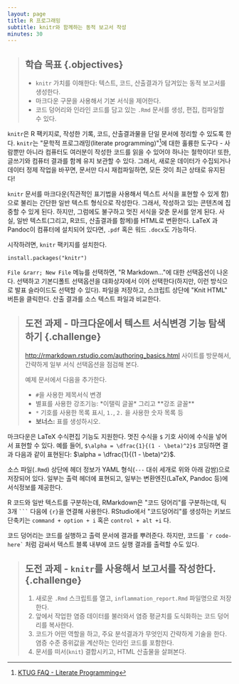 ```yaml
---
layout: page
title: R 프로그래밍
subtitle: knitr와 함께하는 동적 보고서 작성
minutes: 30
---
```



> ## 학습 목표 {.objectives}
>
> * `knitr` 가치를 이해한다: 텍스트, 코드, 산출결과가 담겨있는 동적 보고서를 생성한다.
> * 마크다운 구문을 사용해서 기본 서식을 제어한다.
> * 코드 덩어리와 인라인 코드를 담고 있는 `.Rmd` 문서를 생성, 편집, 컴파일할 수 있다.

`knitr`은 R 팩키지로, 작성한 기록, 코드, 산출결과물을 단일 문서에 정리할 수 있도록 한다.
`knitr`는 "문학적 프로그래밍(literate programming)"[^1]에 대한 훌륭한 도구다 - 사람뿐만 아니라 컴퓨터도 여러분이 작성한 코드를 읽을 수 있어야 하나는 철학이다! 또한, 글쓰기와 컴퓨터 결과를 함께 유지 보관할 수 있다. 그래서, 새로운 데이터가 수집되거나 데이터 정제 작업을 바꾸면, 문서만 다시 재컴파일하면, 모든 것이 최근 상태로 유지된다!

`knitr` 문서를 마크다운(직관적인 표기법을 사용해서 텍스트 서식을 표현할 수 있게 함)으로 불리는 간단한 일반 텍스트 형식으로 작성한다. 그래서, 작성하고 있는 콘텐츠에 집중할 수 있게 된다. 
하지만, 그럼에도 불구하고 멋진 서식을 갖춘 문서를 얻게 된다. 
사실, 일반 텍스트(그리고, R코드, 산출결과를 함께)를 HTML로 변환한다. LaTeX 과 Pandoc이 컴퓨터에 설치되어 있다면, `.pdf` 혹은 워드 `.docx`도 가능하다.

[^1]: [KTUG FAQ - Literate Programming](http://faq.ktug.org/faq/LiterateProgramming)

시작하려면, `knitr` 팩키지를 설치한다.

~~~{.r}
install.packages("knitr")
~~~

`File &rarr; New File` 메뉴를 선택하면, "R Markdown..."에 대한 선택옵션이 나온다.
선택하고 기본디폴트 선택옵션을 대화상자에서 이어 선택한다(하지만, 이런 방식으로 발표 슬라이드도 선택할 수 있다). 파일을 저장하고, 스크립트 상단에 "Knit HTML" 버튼을 클릭한다.
산출 결과를 소스 텍스트 파일과 비교한다.

> ## 도전 과제 - 마크다운에서 텍스트 서식변경 기능 탐색하기 {.challenge}
>
> <http://rmarkdown.rstudio.com/authoring_basics.html> 사이트를 방문해서, 간략하게 일부 서식 선택옵션을 점검해 본다.
>
> 예제 문서에서 다음을 추가한다.
> 
> * `#`을 사용한 제목서식 변경 
> * 별표를 사용한 강조기능:  \*이탤릭 글꼴\* 그리고 \*\*강조 글꼴\*\*
> * `*` 기호를 사용한 목록 표시, `1.`, `2.` 을 사용한 숫자 목록 등
> * **보너스:** 표를 생성하시오.

마크다운은 LaTeX 수식편집 기능도 지원한다.
멋진 수식을 `$` 기호 사이에 수식을 넣어서 표현할 수 있다.
예를 들어, `$\alpha = \dfrac{1}{(1 - \beta)^2}$` 코딩하면 결과 다음과 같이 표현된다: $\alpha = \dfrac{1}{(1 - \beta)^2}$.

소스 파일(`.Rmd`) 상단에 헤더 정보가 YAML 형식(`---` 대쉬 세개로 위와 아래 감쌈)으로 저장되어 있다. 일부는 출력 헤더에 표현되고, 일부는 변환엔진(LaTeX, Pandoc 등)에 서식정보를 제공한다.

R 코드와 일반 텍스트를 구분하는데, RMarkdown은 "코드 덩어리"를 구분하는데, 틱 3개 `` ``` `` 다음에 `{r}`을 연결해 사용한다. RStudio에서 "코드덩어리"를 생성하는 키보드 단축키는 `command + option + i` 혹은 `control + alt +i` 다.

코드 덩어리는 코드를 실행하고 출력 문서에 결과를 뿌려준다. 하지만, 코드를 `` `r code-here` `` 처럼 감싸서 텍스트 블록 내부에 코드 실행 결과를 출력할 수도 있다.

> ## 도전 과제 - `knitr`를 사용해서 보고서를 작성한다. {.challenge}
>
> 1. 새로운 `.Rmd` 스크립트를 열고, `inflammation_report.Rmd` 파일명으로 저장한다.
> 2. 앞에서 작업한 염증 데이터를 불러와서 염증 평균치를 도식화하는 코드 덩어리를 복사한다.
> 3. 코드가 어떤 역할을 하고, 주요 분석결과가 무엇인지 간략하게 기술을 한다.
염증 수준 중위값을 계산하는 인라인 코드를 포함한다.
> 4. 문서를 떠서(`knit`) 결합시키고, HTML 산출물을 살펴본다.
